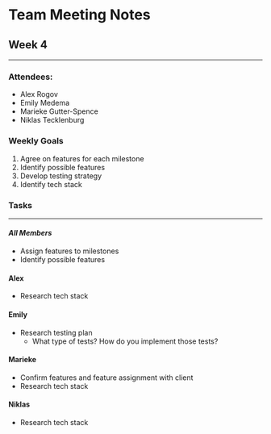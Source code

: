 # Team Meeting Notes
## Week 4
___
### Attendees:
- Alex Rogov
- Emily Medema
- Marieke Gutter-Spence
- Niklas Tecklenburg

### Weekly Goals
1. Agree on features for each milestone
2. Identify possible features
3. Develop testing strategy
4. Identify tech stack

### Tasks
___

#### ***All Members***
 - Assign features to milestones
 - Identify possible features

#### **Alex**
- Research tech stack

#### **Emily**
 - Research testing plan
   - What type of tests? How do you implement those tests?

#### **Marieke**
 - Confirm features and feature assignment with client
 - Research tech stack

#### **Niklas**
 - Research tech stack
